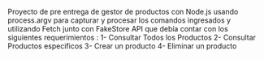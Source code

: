 Proyecto de pre entrega de gestor de productos con Node.js usando process.argv para capturar y procesar los comandos ingresados  y utilizando Fetch junto con  FakeStore API que debía contar con los siguientes requerimientos :
1- Consultar Todos los Productos
2- Consultar Productos especificos
3- Crear un producto
4- Eliminar un producto
